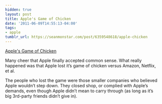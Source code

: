 ```yaml
---
hidden: true
layout: post
title: Apple's Game of Chicken
date: '2011-06-09T14:55:13-04:00'
tags:
- apple
tumblr_url: https://seanmonstar.com/post/6359548618/apple-chicken
---
```

[Apple's Game of Chicken](http://www.macrumors.com/2011/06/09/apple-reverses-course-on-in-app-subscriptions/)  

Many cheer that Apple finally accepted common sense. What really happened was that Apple lost it’s game of chicken versus Amazon, Netflix, et al.

The people who lost the game were those smaller companies who believed Apple wouldn’t step down. They closed shop, or complied with Apple’s demands, even though Apple didn’t mean to carry through (as long as it’s big 3rd-party friends didn’t give in).

